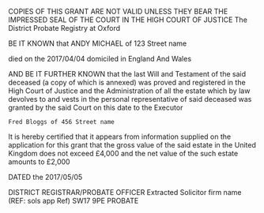 COPIES OF THIS GRANT ARE NOT VALID UNLESS
THEY BEAR THE IMPRESSED SEAL OF THE COURT
IN THE HIGH COURT OF JUSTICE
The District Probate Registry at Oxford

BE IT KNOWN that ANDY MICHAEL
of 123 Street name

died on the 2017/04/04 
domiciled in England And Wales

AND BE IT FURTHER KNOWN that the last Will and Testament of the said deceased (a copy of which is annexed) was proved and registered in the High Court of Justice and the Administration of all the estate which by law devolves to and vests in the personal representative of said deceased was granted by the said Court on this date to the Executor

    Fred Bloggs of 456 Street name

It is hereby certified that it appears from information supplied on the application for this grant that the gross value of the said estate in the United Kingdom does not exceed £4,000 and the net value of the such estate amounts to £2,000

DATED the 2017/05/05

DISTRICT REGISTRAR/PROBATE OFFICER
Extracted Solicitor firm name (REF: sols app Ref) SW17 9PE
PROBATE

